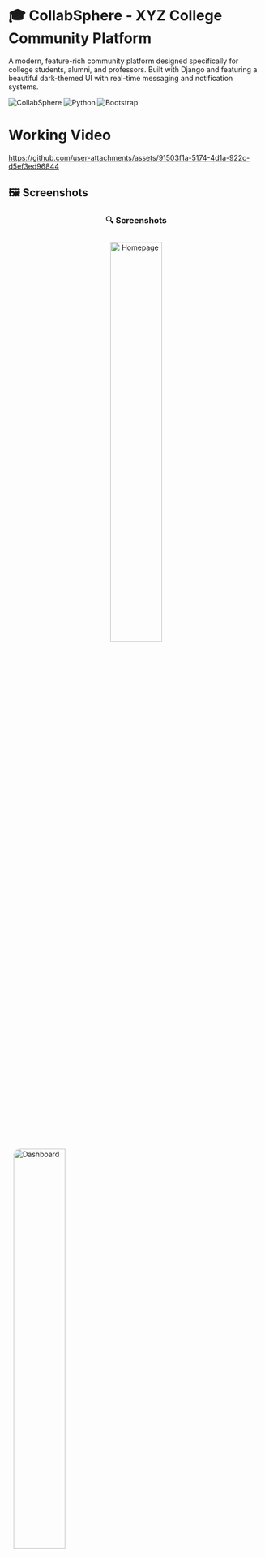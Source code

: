 # 🎓 CollabSphere - XYZ College Community Platform

A modern, feature-rich community platform designed specifically for college students, alumni, and professors. Built with Django and featuring a beautiful dark-themed UI with real-time messaging and notification systems.

![CollabSphere](https://img.shields.io/badge/Django-5.2.3-green) ![Python](https://img.shields.io/badge/Python-3.8+-blue) ![Bootstrap](https://img.shields.io/badge/Bootstrap-5.3.0-purple)


# Working Video



https://github.com/user-attachments/assets/91503f1a-5174-4d1a-922c-d5ef3ed96844










## 🖼️ Screenshots

<h3 align="center">🔍 Screenshots</h3>

<p align="center">
  <img src="https://github.com/SouravUpadhyay7/Collab_Sphere/blob/main/Screenshot/Screenshot%202025-06-29%20154713.png?raw=true" 
       alt="Homepage" 
       width="45%" 
       style="border-radius: 12px; margin: 10px;" />

  <img src="https://github.com/SouravUpadhyay7/Collab_Sphere/blob/main/Screenshot/Screenshot%202025-06-29%20155103.png?raw=true" 
       alt="Dashboard" 
       width="45%" 
       style="border-radius: 12px; margin: 10px;" />
</p>

<p align="center">
  <img src="https://github.com/SouravUpadhyay7/Collab_Sphere/blob/main/Screenshot/Screenshot%202025-06-29%20155132.png?raw=true" 
       alt="Community Posts" 
       width="45%" 
       style="border-radius: 12px; margin: 10px;" />

  <img src="https://github.com/SouravUpadhyay7/Collab_Sphere/blob/main/Screenshot/Screenshot%202025-06-29%20155157.png?raw=true" 
       alt="Post Detail" 
       width="45%" 
       style="border-radius: 12px; margin: 10px;" />
</p>


## 🛠️ Tech Stack

<div align="center">
  <img src="https://img.shields.io/badge/Django-092E20?style=for-the-badge&logo=django&logoColor=white" alt="Django">
  <img src="https://img.shields.io/badge/Python-3776AB?style=for-the-badge&logo=python&logoColor=white" alt="Python">
  <img src="https://img.shields.io/badge/Bootstrap-563D7C?style=for-the-badge&logo=bootstrap&logoColor=white" alt="Bootstrap">
  <img src="https://img.shields.io/badge/PostgreSQL-316192?style=for-the-badge&logo=postgresql&logoColor=white" alt="PostgreSQL">
  <img src="https://img.shields.io/badge/HTML5-E34F26?style=for-the-badge&logo=html5&logoColor=white" alt="HTML5">
  <img src="https://img.shields.io/badge/CSS3-1572B6?style=for-the-badge&logo=css3&logoColor=white" alt="CSS3">
  <img src="https://img.shields.io/badge/JavaScript-F7DF1E?style=for-the-badge&logo=javascript&logoColor=black" alt="JavaScript">
  <img src="https://img.shields.io/badge/Font_Awesome-339AF0?style=for-the-badge&logo=fontawesome&logoColor=white" alt="Font Awesome">
</div>

## 🌟 Features

### 🔐 Authentication & User Management
- **Custom User Model** with email-based login
- **Role-based System**: Students, Alumni, Professors
- **Profile Management** with profile pictures and batch information
- **Password Reset** functionality with email integration

### 📝 Community Posts
- **Multiple Post Types**: Jobs, Projects, Internships, General
- **Rich Text Content** with modern formatting
- **Comment System** with real-time updates
- **User Role Badges** and profile information display

### 💬 Direct Messaging
- **Private Conversations** between users
- **Real-time Message Updates** with auto-refresh
- **Read Receipts** and delivery status
- **Message Inbox** with unread message counts
- **Easy Access** via "Send Message" buttons on posts

### 🔔 Smart Notifications
- **Real-time Notification Bell** in navigation
- **Automatic Notifications** for:
  - New comments on your posts
  - Direct messages received
  - Replies to your comments
- **Mark as Read** functionality (individual or bulk)
- **Notification Center** with full history

### 🎨 Modern UI/UX
- **Dark Theme** with glassmorphism effects
- **Responsive Design** for all devices
- **Animated Elements** with smooth transitions
- **Gradient Backgrounds** and modern typography
- **Bootstrap 5** with custom styling

## 🚀 Installation

### Prerequisites
- Python 3.8 or higher
- PostgreSQL (recommended) or SQLite
- pip (Python package installer)

### Setup Instructions

1. **Clone the repository**
   ```bash
   git clone https://github.com/SouravUpadhyay7/Collab_Sphere
   cd collabsphere
   ```

2. **Create and activate virtual environment**
   ```bash
   python -m venv venv
   
   # On Windows
   venv\Scripts\activate
   
   # On macOS/Linux
   source venv/bin/activate
   ```

3. **Install dependencies**
   ```bash
   pip install -r requirements.txt
   ```

4. **Configure database**
   ```bash
   # For PostgreSQL (recommended)
   # Update settings.py with your database credentials
   
   # For SQLite (default)
   # No additional configuration needed
   ```

5. **Run migrations**
   ```bash
   python manage.py makemigrations
   python manage.py migrate
   ```

6. **Create superuser**
   ```bash
   python manage.py createsuperuser
   ```

7. **Run the development server**
   ```bash
   python manage.py runserver
   ```

8. **Access the application**
   - Open your browser and go to `http://127.0.0.1:8000/`
   - Admin panel: `http://127.0.0.1:8000/admin/`

## 📁 Project Structure

```
CollabSphere/
├── accounts/                 # User authentication & profiles
│   ├── models.py            # Custom user model
│   ├── views.py             # Authentication views
│   ├── forms.py             # User forms
│   └── templates/           # User templates
├── community/               # Posts & messaging
│   ├── models.py            # Post, Comment, DirectMessage models
│   ├── views.py             # Community views
│   ├── forms.py             # Post & message forms
│   └── templates/           # Community templates
├── collabsphere/            # Main project settings
│   ├── settings.py          # Django settings
│   ├── urls.py              # Main URL configuration
│   └── wsgi.py              # WSGI configuration
├── templates/               # Base templates
├── static/                  # Static files (CSS, JS, images)
├── media/                   # User uploaded files
└── manage.py               # Django management script
```

## 🎯 Usage Guide

### For Students
1. **Sign up** with your college email
2. **Complete your profile** with batch information
3. **Browse posts** for jobs, internships, and projects
4. **Comment** on posts to engage with the community
5. **Send direct messages** to connect with other users
6. **Stay updated** with notifications for new activity

### For Alumni
1. **Create posts** to share job opportunities
2. **Mentor students** through comments and messages
3. **Network** with other alumni and current students
4. **Share experiences** and career advice

### For Professors
1. **Post project opportunities** for students
2. **Share academic resources** and announcements
3. **Connect** with students and alumni
4. **Build research collaborations**

## 🔧 Configuration

### Environment Variables
Create a `.env` file in the project root:

```env
SECRET_KEY=your-secret-key-here
DEBUG=True
DATABASE_URL=postgresql://user:password@localhost/collabsphere
EMAIL_HOST=smtp.gmail.com
EMAIL_PORT=587
EMAIL_HOST_USER=your-email@gmail.com
EMAIL_HOST_PASSWORD=your-app-password
```

### Email Configuration
For password reset functionality, configure your email settings in `settings.py`:

```python
EMAIL_BACKEND = 'django.core.mail.backends.smtp.EmailBackend'
EMAIL_HOST = 'smtp.gmail.com'
EMAIL_PORT = 587
EMAIL_USE_TLS = True
EMAIL_HOST_USER = 'your-email@gmail.com'
EMAIL_HOST_PASSWORD = 'your-app-password'
```

## 🛠️ Customization

### Adding New Post Types
1. Update `POST_TYPE_CHOICES` in `community/models.py`
2. Add corresponding templates if needed
3. Update forms and views as necessary

### Customizing the Theme
1. Modify CSS variables in `templates/base.html`
2. Update color schemes and gradients
3. Customize animations and transitions

### Adding New Features
1. Create new Django apps for major features
2. Follow the existing code structure
3. Update URL configurations
4. Add appropriate templates

## 🐛 Troubleshooting

### Common Issues

**Database Connection Error**
- Ensure PostgreSQL is running
- Check database credentials in settings.py
- Verify database exists

**Static Files Not Loading**
- Run `python manage.py collectstatic`
- Check STATIC_URL and STATIC_ROOT settings

**Email Not Working**
- Verify SMTP settings
- Check firewall settings
- Use Gmail App Passwords for 2FA accounts

**Migration Errors**
- Delete migration files and recreate them
- Ensure database is in sync with models

## 🤝 Contributing

1. Fork the repository
2. Create a feature branch (`git checkout -b feature/AmazingFeature`)
3. Commit your changes (`git commit -m 'Add some AmazingFeature'`)
4. Push to the branch (`git push origin feature/AmazingFeature`)
5. Open a Pull Request

## 📝 License

This project is licensed under the MIT License - see the [LICENSE](LICENSE) file for details.

## 🙏 Acknowledgments

- **Django** - The web framework for perfectionists with deadlines
- **Bootstrap** - The most popular CSS framework
- **Font Awesome** - The iconic font and CSS toolkit
- **XYZ College** - For inspiring this community platform

## 📞 Support

For support and questions:
- Create an issue on GitHub
---

**Made with ❤️ for the XYZ College Community**

*Building connections, fostering collaboration, and empowering the next generation of innovators.* 
